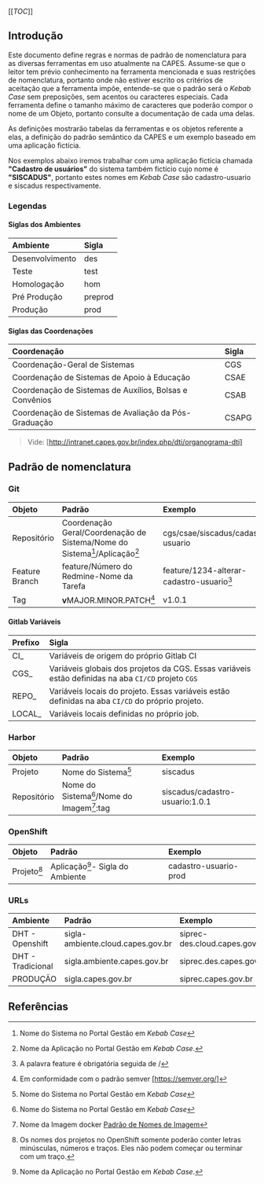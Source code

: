 [[_TOC_]]

## Introdução

Este documento define regras e normas de padrão de nomenclatura para as
diversas ferramentas em uso atualmente na CAPES. Assume-se que o leitor
tem prévio conhecimento na ferramenta mencionada e suas restrições de
nomenclatura, portanto onde não estiver escrito os critérios de
aceitação que a ferramenta impõe, entende-se que o padrão será o _Kebab
Case_ sem preposições, sem acentos ou caracteres especiais. Cada
ferramenta define o tamanho máximo de caracteres que poderão compor o
nome de um Objeto, portanto consulte a documentação de cada uma delas.

As definições mostrarão tabelas da ferramentas e os objetos referente a
elas, a definição do padrão semântico da CAPES e um exemplo baseado em
uma aplicação fictícia.

Nos exemplos abaixo iremos trabalhar com uma aplicação fictícia chamada
**"Cadastro de usuários"** do sistema também fictício cujo nome é
**"SISCADUS"**, portanto estes nomes em _Kebab Case_ são
cadastro-usuario e siscadus respectivamente.

### Legendas

#### Siglas dos Ambientes

| Ambiente        | Sigla   |
|:----------------|:--------|
| Desenvolvimento | des     |
| Teste           | test    |
| Homologação     | hom     |
| Pré Produção    | preprod |
| Produção        | prod    |

#### Siglas das Coordenações

| Coordenação                                             | Sigla |
|:--------------------------------------------------------|:------|
| Coordenação-Geral de Sistemas                           | CGS   |
| Coordenação de Sistemas de Apoio à Educação             | CSAE  |
| Coordenação de Sistemas de Auxílios, Bolsas e Convênios | CSAB  |
| Coordenação de Sistemas de Avaliação da Pós-Graduação   | CSAPG |


> Vide: [http://intranet.capes.gov.br/index.php/dti/organograma-dti]

## Padrão de nomenclatura 


### Git


| Objeto         | Padrão                                                                                   | Exemplo                                         |
|:---------------|:-----------------------------------------------------------------------------------------|:------------------------------------------------|
| Repositório    | Coordenação Geral/Coordenação de Sistema/Nome do Sistema[^sistema]/Aplicação[^aplicacao] | cgs/csae/siscadus/cadastro-usuario              |
| Feature Branch | feature/Número do Redmine-Nome da Tarefa                                                 | feature/1234-alterar-cadastro-usuario[^feature] |
| Tag            | **v**MAJOR.MINOR.PATCH[^semver]                                                          | v1.0.1                                          |


#### Gitlab Variáveis

| Prefixo         | Sigla   |
|:----------------|:--------|
| CI_             | Variáveis de origem do próprio Gitlab CI     |
| CGS_            | Variáveis globais dos projetos da CGS. Essas variáveis estão definidas na aba `CI/CD` projeto `CGS`    |
| REPO_           | Variáveis locais do projeto. Essas variáveis estão definidas na aba `CI/CD` do próprio projeto.    |
| LOCAL_          | Variáveis locais definidas no próprio job. |


### Harbor

| Objeto      | Padrão                                                       | Exemplo                         |
|:------------|:-------------------------------------------------------------|:--------------------------------|
| Projeto     | Nome do Sistema[^sistema]                                    | siscadus                        |
| Repositório | Nome do Sistema[^sistema]/Nome do Imagem[^imagem-docker]:tag | siscadus/cadastro-usuario:1.0.1 |


### OpenShift


| Objeto            | Padrão                                   | Exemplo               |
|:------------------|:-----------------------------------------|:----------------------|
| Projeto[^projeto] | Aplicação[^aplicacao]- Sigla do Ambiente | cadastro-usuario-prod |

### URLs


| Ambiente          | Padrão                                   | Exemplo                       |
|:------------------|:-----------------------------------------|:------------------------------|
|DHT - Openshift    | sigla-ambiente.cloud.capes.gov.br        | siprec-des.cloud.capes.gov.br |
|DHT - Tradicional  | sigla.ambiente.capes.gov.br              | siprec.des.capes.gov.br       |
|PRODUÇÃO           | sigla.capes.gov.br                       | siprec.capes.gov.br           |



## Referências

[^sistema]: Nome do Sistema no Portal Gestão em _Kebab Case_
[^aplicacao]: Nome da Aplicação no Portal Gestão em _Kebab Case_.
[^feature]: A palavra feature é obrigatória seguida de /
[^semver]: Em conformidade com o padrão semver [https://semver.org/]
[^imagem-docker]: Nome da Imagem docker
[Padrão de Nomes de Imagem](https://git.capes.gov.br/dti/orientacoes-gerais/guia/wikis/Devops/ferramentas-servicos/docker#nome-da-imagem)
[^projeto]: Os nomes dos projetos no OpenShift somente poderão conter letras
  minúsculas, números e traços. Eles não podem começar ou terminar com
  um traço.

